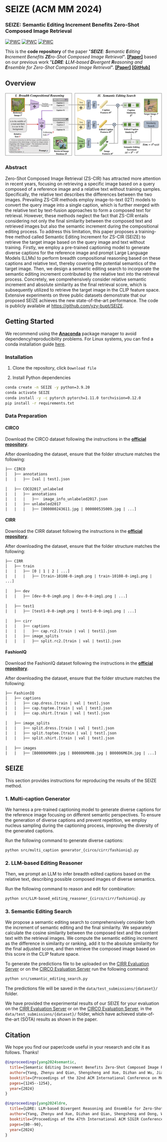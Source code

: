 # SEIZE (ACM MM 2024)

### SEIZE: Semantic Editing Increment Benefits Zero-Shot Composed Image Retrieval
[![PWC](https://img.shields.io/endpoint.svg?url=https://paperswithcode.com/badge/semantic-editing-increment-benefits-zero-shot/zero-shot-composed-image-retrieval-zs-cir-on-1)](https://paperswithcode.com/sota/zero-shot-composed-image-retrieval-zs-cir-on-1?p=semantic-editing-increment-benefits-zero-shot)
[![PWC](https://img.shields.io/endpoint.svg?url=https://paperswithcode.com/badge/semantic-editing-increment-benefits-zero-shot/zero-shot-composed-image-retrieval-zs-cir-on)](https://paperswithcode.com/sota/zero-shot-composed-image-retrieval-zs-cir-on?p=semantic-editing-increment-benefits-zero-shot)
[![PWC](https://img.shields.io/endpoint.svg?url=https://paperswithcode.com/badge/semantic-editing-increment-benefits-zero-shot/zero-shot-composed-image-retrieval-zs-cir-on-2)](https://paperswithcode.com/sota/zero-shot-composed-image-retrieval-zs-cir-on-2?p=semantic-editing-increment-benefits-zero-shot)

This is the **code  repository** of the paper "***SEIZE**: **S**emantic **E**diting **I**ncrement Benefits **ZE**ro-Shot Composed Image Retrieval*". [**[Paper]**](https://dl.acm.org/doi/pdf/10.1145/3664647.3681649) based on our previous work "***LDRE**: **L**LM-based **D**ivergent **R**easoning and **E**nsemble for Zero-Shot Composed Image Retrieval*". [**[Paper]**](https://dl.acm.org/doi/pdf/10.1145/3626772.3657740) [**[GitHub]**](https://github.com/yzy-bupt/LDRE)

## Overview

![framework](./assets/framework.png)

### Abstract

Zero-Shot Composed Image Retrieval (ZS-CIR) has attracted more attention in recent years, focusing on retrieving a specific image based on a query composed of a reference image and a relative text without training samples. Specifically, the relative text describes the differences between the two images. Prevailing ZS-CIR methods employ image-to-text (I2T) models to convert the query image into a single caption, which is further merged with the relative text by text-fusion approaches to form a composed text for retrieval. However, these methods neglect the fact that ZS-CIR entails considering not only the final similarity between the composed text and retrieved images but also the semantic increment during the compositional editing process. To address this limitation, this paper proposes a training-free method called Semantic Editing Increment for ZS-CIR (SEIZE) to retrieve the target image based on the query image and text without training. Firstly, we employ a pre-trained captioning model to generate diverse captions for the reference image and prompt Large Language Models (LLMs) to perform breadth compositional reasoning based on these captions and relative text, thereby covering the potential semantics of the target image. Then, we design a semantic editing search to incorporate the semantic editing increment contributed by the relative text into the retrieval process. Concretely, we comprehensively consider relative semantic increment and absolute similarity as the final retrieval score, which is subsequently utilized to retrieve the target image in the CLIP feature space. Extensive experiments on three public datasets demonstrate that our proposed SEIZE achieves the new state-of-the-art performance. The code is publicly available at https://github.com/yzy-bupt/SEIZE.

## Getting Started

We recommend using the [**Anaconda**](https://www.anaconda.com/) package manager to avoid dependency/reproducibility problems.
For Linux systems, you can find a conda installation guide [here](https://docs.conda.io/projects/conda/en/latest/user-guide/install/linux.html).

### Installation

1. Clone the repository, click  `Download file`

2. Install Python dependencies

```sh
conda create -n SEIZE -y python=3.9.20
conda activate SEIZE
conda install -y -c pytorch pytorch=1.11.0 torchvision=0.12.0
pip install -r requirements.txt
```

### Data Preparation

#### CIRCO

Download the CIRCO dataset following the instructions in the [**official repository**](https://github.com/miccunifi/CIRCO).

After downloading the dataset, ensure that the folder structure matches the following:

```
├── CIRCO
│   ├── annotations
|   |   ├── [val | test].json

│   ├── COCO2017_unlabeled
|   |   ├── annotations
|   |   |   ├──  image_info_unlabeled2017.json
|   |   ├── unlabeled2017
|   |   |   ├── [000000243611.jpg | 000000535009.jpg | ...]
```

#### CIRR

Download the CIRR dataset following the instructions in the [**official repository**](https://github.com/Cuberick-Orion/CIRR).

After downloading the dataset, ensure that the folder structure matches the following:

```
├── CIRR
│   ├── train
|   |   ├── [0 | 1 | 2 | ...]
|   |   |   ├── [train-10108-0-img0.png | train-10108-0-img1.png | ...]

│   ├── dev
|   |   ├── [dev-0-0-img0.png | dev-0-0-img1.png | ...]

│   ├── test1
|   |   ├── [test1-0-0-img0.png | test1-0-0-img1.png | ...]

│   ├── cirr
|   |   ├── captions
|   |   |   ├── cap.rc2.[train | val | test1].json
|   |   ├── image_splits
|   |   |   ├── split.rc2.[train | val | test1].json
```

#### FashionIQ

Download the FashionIQ dataset following the instructions in the [**official repository**](https://github.com/XiaoxiaoGuo/fashion-iq).

After downloading the dataset, ensure that the folder structure matches the following:

```
├── FashionIQ
│   ├── captions
|   |   ├── cap.dress.[train | val | test].json
|   |   ├── cap.toptee.[train | val | test].json
|   |   ├── cap.shirt.[train | val | test].json

│   ├── image_splits
|   |   ├── split.dress.[train | val | test].json
|   |   ├── split.toptee.[train | val | test].json
|   |   ├── split.shirt.[train | val | test].json

│   ├── images
|   |   ├── [B00006M009.jpg | B00006M00B.jpg | B00006M6IH.jpg | ...]
```

## SEIZE

This section provides instructions for reproducing the results of the SEIZE method.

### 1. Multi-caption Generator

We harness a pre-trained captioning model to generate diverse captions for the reference image focusing on different semantic perspectives. To ensure the generation of diverse captions and prevent repetition, we employ nucleus sampling during the captioning process, improving the diversity of the generated captions.

Run the following command to generate diverse captions:

```sh
python src/multi_caption generator_{circo/cirr/fashioniq}.py
```

### 2. LLM-based Editing Reasoner

Then, we prompt an LLM to infer breadth edited captions based on the relative text, describing possible composed images of diverse semantics.

Run the following command to reason and edit for combination:

```sh
python src/LLM-based_editing_reasoner_{circo/cirr/fashioniq}.py
```

### 3. Semantic Editing Search

We propose a semantic editing search to comprehensively consider both the increment of semantic editing and the final similarity. We separately calculate the cosine similarity between the composed text and the content text with the retrieval images. We compute the semantic editing increment as the difference in similarity or ranking, add it to the absolute similarity for the final adjusted score, and then retrieve the composed image based on this score in the CLIP feature space.

To generate the predictions file to be uploaded on the [CIRR Evaluation Server](https://cirr.cecs.anu.edu.au/) or on the [CIRCO Evaluation Server](https://circo.micc.unifi.it/) run the following command:

```sh
python src/semantic_editing_search.py
```

The predictions file will be saved in the `data/test_submissions/{dataset}/` folder.

We have provided the experimental results of our SEIZE for your evaluation on the [CIRR Evaluation Server](https://cirr.cecs.anu.edu.au/) or on the [CIRCO Evaluation Server](https://circo.micc.unifi.it/), in the `data/test_submissions/{dataset}/` folder, which have achieved state-of-the-art (SOTA) results as shown in the paper.

## Citation 
We hope you find our paper/code useful in your research and cite it as follows. Thanks!

```bibtex
@inproceedings{yang2024semantic,
  title={Semantic Editing Increment Benefits Zero-Shot Composed Image Retrieval},
  author={Yang, Zhenyu and Qian, Shengsheng and Xue, Dizhan and Wu, Jiahong and Yang, Fan and Dong, Weiming and Xu, Changsheng},
  booktitle={Proceedings of the 32nd ACM International Conference on Multimedia},
  pages={1245--1254},
  year={2024}
}
```

```bibtex
@inproceedings{yang2024ldre,
  title={LDRE: LLM-based Divergent Reasoning and Ensemble for Zero-Shot Composed Image Retrieval},
  author={Yang, Zhenyu and Xue, Dizhan and Qian, Shengsheng and Dong, Weiming and Xu, Changsheng},
  booktitle={Proceedings of the 47th International ACM SIGIR Conference on Research and Development in Information Retrieval},
  pages={80--90},
  year={2024}
}
```


